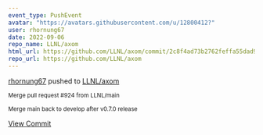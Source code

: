 ```yaml
---
event_type: PushEvent
avatar: "https://avatars.githubusercontent.com/u/12800412?"
user: rhornung67
date: 2022-09-06
repo_name: LLNL/axom
html_url: https://github.com/LLNL/axom/commit/2c8f4ad73b2762feffa55dad906489d8493a9b19
repo_url: https://github.com/LLNL/axom
---
```


<a href='https://github.com/rhornung67' target='_blank'>rhornung67</a> pushed to <a href='https://github.com/LLNL/axom' target='_blank'>LLNL/axom</a>

<small>Merge pull request #924 from LLNL/main

Merge main back to develop after v0.7.0 release</small>

<a href='https://github.com/LLNL/axom/commit/2c8f4ad73b2762feffa55dad906489d8493a9b19' target='_blank'>View Commit</a>